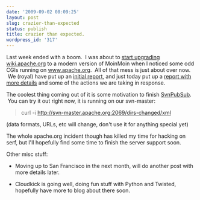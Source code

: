 ```yaml
---
date: '2009-09-02 08:09:25'
layout: post
slug: crazier-than-expected
status: publish
title: crazier than expected.
wordpress_id: '317'
---
```


Last week ended with a boom.  I was about to [start upgrading wiki.apache.org](http://twitter.com/infrabot/status/3598230658) to a modern version of MoinMoin when I noticed some odd CGIs running on www.apache.org.  All of that mess is just about over now.  We (royal) have put up an [initial report](https://blogs.apache.org/infra/entry/apache_org_downtime_initial_report), and just today put up a [report with more details](https://blogs.apache.org/infra/entry/apache_org_downtime_report) and some of the actions we are taking in response.

The coolest thing coming out of it is some motivation to finish [SvnPubSub](https://svn.apache.org/repos/infra/infrastructure/trunk/projects/svnpubsub/svnpubsub.py).  You can try it out right now, it is running on our svn-master:


> curl -i http://svn-master.apache.org:2069/dirs-changed/xml


(data formats, URLs, etc will change, don't use it for anything special yet)

The whole apache.org incident though has killed my time for hacking on serf, but I'll hopefully find some time to finish the server support soon.

Other misc stuff:



	
  * Moving up to San Francisco in the next month, will do another post with more details later.

	
  * Cloudkick is going well, doing fun stuff with Python and Twisted, hopefully have more to blog about there soon.


